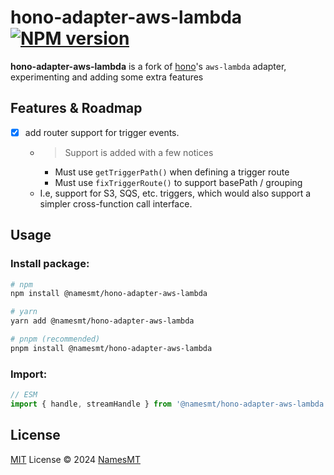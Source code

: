 # hono-adapter-aws-lambda [![NPM version](https://img.shields.io/npm/v/@namesmt/hono-adapter-aws-lambda?color=a1b858&label=)](https://www.npmjs.com/package/@namesmt/hono-adapter-aws-lambda)

**hono-adapter-aws-lambda** is a fork of [hono](https://hono.dev/)'s `aws-lambda` adapter, experimenting and adding some extra features

## Features & Roadmap
- [x] add router support for trigger events.
  - > Support is added with a few notices
    - Must use `getTriggerPath()` when defining a trigger route
    - Must use `fixTriggerRoute()` to support basePath / grouping
  - I.e, support for S3, SQS, etc. triggers, which would also support a simpler cross-function call interface.

## Usage
### Install package:
```sh
# npm
npm install @namesmt/hono-adapter-aws-lambda

# yarn
yarn add @namesmt/hono-adapter-aws-lambda

# pnpm (recommended)
pnpm install @namesmt/hono-adapter-aws-lambda
```

### Import:
```ts
// ESM
import { handle, streamHandle } from '@namesmt/hono-adapter-aws-lambda'
```

## License
[MIT](./LICENSE) License © 2024 [NamesMT](https://github.com/NamesMT)
